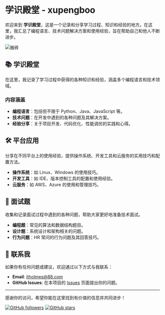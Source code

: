 # 学识殿堂 - xupengboo

欢迎来到 **学识殿堂**，这是一个记录和分享学习过程、知识和经验的地方。在这里，我汇总了编程语言、技术问题解决方案和使用经验，旨在帮助自己和他人不断进步。

![搬砖](https://github.com/user-attachments/assets/17b2f013-8fc1-45cf-9eea-ee205d43a8c8)

## 📚 学识殿堂

在这里，我记录了学习过程中获得的各种知识和经验，涵盖多个编程语言和技术领域。

### 内容涵盖

- **编程语言**：包括但不限于 Python、Java、JavaScript 等。
- **技术问题**：在开发中遇到的各种问题及其解决方案。
- **经验分享**：关于项目开发、代码优化、性能调优的实践和心得。

## 🛠 平台应用

分享在不同平台上的使用经验，提供操作系统、开发工具和云服务的实用技巧和配置方法。

- **操作系统**：如 Linux、Windows 的使用技巧。
- **开发工具**：如 IDE、版本控制工具的配置和使用经验。
- **云服务**：如 AWS、Azure 的使用和管理技巧。

## 🎯 面试题

收集和记录面试过程中遇到的各种问题，帮助大家更好地准备技术面试。

- **编程题**：常见的算法和数据结构题目。
- **设计题**：系统设计和架构相关的问题。
- **行为问题**：HR 常问的行为问题及其回答技巧。

## 🌟 联系我

如果你有任何问题或建议，欢迎通过以下方式与我联系：

- **Email**: [itholmes@88.com](mailto:itholmes@88.com)
- **GitHub Issues**: 在本项目的 [Issues](https://github.com/xupengboo/xupengboo/issues) 页面提出你的问题。

---

感谢你的访问，希望你能在这里找到有价值的信息并共同进步！

[![GitHub followers](https://img.shields.io/github/followers/xupengboo?label=Follow&style=social)](https://github.com/xupengboo)
[![GitHub stars](https://img.shields.io/github/stars/xupengboo/xupengboo?style=social)](https://github.com/xupengboo/xupengboo/stargazers)
